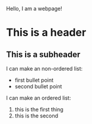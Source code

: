 Hello, I am a webpage!

# This is a header
## This is a subheader

I can make an non-ordered list:

 * first bullet point
 * second bullet point

I can make an ordered list:
1. this is the first thing
1. this is the second
